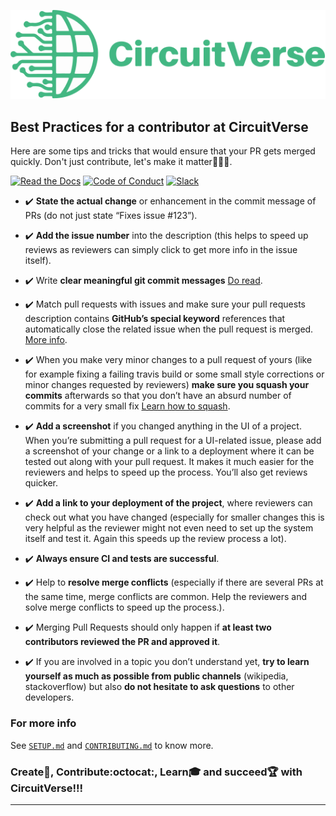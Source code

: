 ![CircuitVerse logo](https://github.com/CircuitVerse/CircuitVerse/raw/master/public/img/cvlogo.svg?sanitize=true)

## Best Practices for a contributor at CircuitVerse
Here are some tips and tricks that would ensure that your PR gets merged quickly. Don't just contribute, let's make it matter🎯🎯🎯.

[![Read the Docs](https://readthedocs.org/projects/yt2mp3/badge/?version=latest)](https://github.com/CircuitVerse/CircuitVerse/blob/master/README.md)
[![Code of Conduct](https://img.shields.io/badge/code%20of-conduct-ff69b4.svg?style=flat)](https://github.com/CircuitVerse/CircuitVerse/blob/master/CONTRIBUTING.md)
[![Slack](https://img.shields.io/badge/chat-on_slack-purple.svg?style=for-the-badge&logo=slack)](https://join.slack.com/t/circuitverse-team/shared_invite/enQtNjc4MzcyNDE5OTA3LTdjYTM5NjFiZWZlZGI2MmU1MmYzYzczNmZlZDg5MjYxYmQ4ODRjMjQxM2UyMWI5ODUzODQzMDU2ZDEzNjI4NmE)

- :heavy_check_mark: **State the actual change** or enhancement in the commit message of PRs (do not just state “Fixes issue #123”).

- :heavy_check_mark: **Add the issue number** into the description (this helps to speed up reviews as reviewers can simply click to get more info in the issue itself).

- :heavy_check_mark: Write **clear meaningful git commit messages** [Do read](http://chris.beams.io/posts/git-commit/).

- :heavy_check_mark: Match pull requests with issues and make sure your pull requests description contains **GitHub’s special keyword** references that automatically close the related issue when the pull request is merged. [More info](https://github.com/blog/1506-closing-issues-via-pull-requests).

- :heavy_check_mark: When you make very minor changes to a pull request of yours (like for example fixing a failing travis build or some small style corrections or minor changes requested by reviewers) **make sure you squash your commits** afterwards so that you don’t have an absurd number of commits for a very small fix [Learn how to squash](https://davidwalsh.name/squash-commits-git).

- :heavy_check_mark: **Add a screenshot** if you changed anything in the UI of a project. When you’re submitting a pull request for a UI-related issue, please add a screenshot of your change or a link to a deployment where it can be tested out along with your pull request. It makes it much easier for the reviewers and helps to speed up the process. You’ll also get reviews quicker.

- :heavy_check_mark: **Add a link to your deployment of the project**, where reviewers can check out what you have changed (especially for smaller changes this is very helpful as the reviewer might not even need to set up the system itself and test it. Again this speeds up the review process a lot).

- :heavy_check_mark: **Always ensure CI and tests are successful**.

- :heavy_check_mark: Help to **resolve merge conflicts** (especially if there are several PRs at the same time, merge conflicts are common. Help the reviewers and solve merge conflicts to speed up the process.).

- :heavy_check_mark: Merging Pull Requests should only happen if **at least two contributors reviewed the PR and approved it**.

- :heavy_check_mark: If you are involved in a topic you don’t understand yet, **try to learn yourself as much as possible from public channels** (wikipedia, stackoverflow) but also **do not hesitate to ask questions** to other developers.

### For more info
See [`SETUP.md`](SETUP.md) and [`CONTRIBUTING.md`](CONTRIBUTING.md) to know more.

### Create:memo:, Contribute:octocat:, Learn:mortar_board: and succeed:trophy: with CircuitVerse!!! 
<hr>
